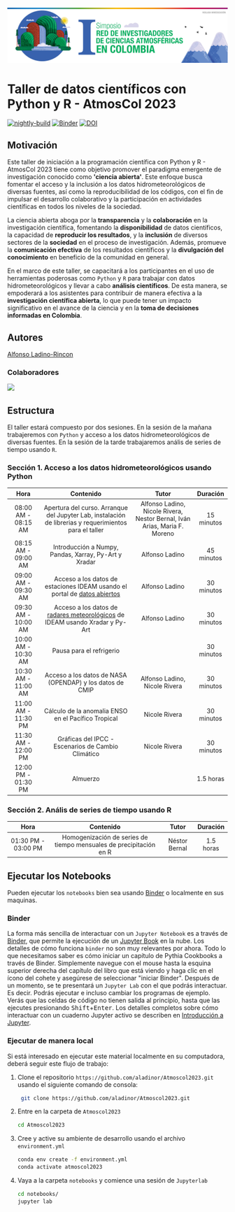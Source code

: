 <img src="atmoscol.jpg" alt="thumbnail" width="800"/>

# Taller de datos científicos con Python y R - AtmosCol 2023

[![nightly-build](https://github.com/ProjectPythia/cookbook-template/actions/workflows/nightly-build.yaml/badge.svg)](https://github.com/ProjectPythia/cookbook-template/actions/workflows/nightly-build.yaml)
[![Binder](https://binder.projectpythia.org/badge_logo.svg)](https://binder.projectpythia.org/v2/gh/ProjectPythia/cookbook-template/main?labpath=notebooks)
[![DOI](https://zenodo.org/badge/686482876.svg)](https://zenodo.org/badge/latestdoi/686482876)


## Motivación

Este taller de iniciación a la programación científica con Python y R - AtmosCol 2023 tiene como objetivo promover el paradigma emergente 
de investigación conocido como **'ciencia abierta'**. Este enfoque busca fomentar el acceso y la inclusión a los datos 
hidrometeorológicos de diversas fuentes, así como la reproducibilidad de los códigos, con el fin de impulsar el 
desarrollo colaborativo y la participación en actividades científicas en todos los niveles de la sociedad.

La ciencia abierta aboga por la **transparencia** y la **colaboración** en la investigación científica, fomentando la 
**disponibilidad** de datos científicos, la capacidad de **reproducir los resultados**, y la **inclusión** de diversos sectores 
de la **sociedad** en el proceso de investigación. Además, promueve la **comunicación efectiva** de los resultados científicos 
y la **divulgación del conocimiento** en beneficio de la comunidad en general.

En el marco de este taller, se capacitará a los participantes en el uso de herramientas poderosas como `Python` y `R` para 
trabajar con datos hidrometeorológicos y llevar a cabo **análisis científicos**. De esta manera, se empoderará a los 
asistentes para contribuir de manera efectiva a la **investigación científica abierta**, lo que puede tener un impacto 
significativo en el avance de la ciencia y en la **toma de decisiones informadas en Colombia**.

## Autores

[Alfonso Ladino-Rincon](https://github.com/aladinor)

### Colaboradores

<a href="https://github.com/aladinor/Atmoscol2023/graphs/contributors">
  <img src="https://contrib.rocks/image?repo=aladinor/Atmoscol2023" />
</a>

## Estructura
El taller estará compuesto por dos sesiones. En la sesión de la mañana trabajeremos con `Python` y acceso a los datos hidrometeorológicos de diversas fuentes. En la sesión de la tarde trabajaremos anális de series de tiempo usando `R`.

### Sección 1. Acceso a los datos hidrometeorológicos usando Python

|        Hora         |                                                          Contenido                                                           |                                   Tutor                                   |  Duración  |
|:-------------------:|:----------------------------------------------------------------------------------------------------------------------------:|:-------------------------------------------------------------------------:|:----------:|
| 08:00 AM - 08:15 AM |            Apertura del curso. Arranque del Jupyter Lab, instalación de librerias y requerimientos para el taller            | Alfonso Ladino, Nicole Rivera, Nestor Bernal, Iván Arias, Maria F. Moreno | 15 minutos |
| 08:15 AM - 09:00 AM |                                    Introducción a Numpy, Pandas, Xarray, Py-Art y Xradar                                     |                              Alfonso Ladino                               | 45 minutos |
| 09:00 AM - 09:30 AM |            Acceso a los datos de estaciones IDEAM usando el portal de [datos abiertos](https://www.datos.gov.co/)            |                              Alfonso Ladino                               | 30 minutos |
| 09:30 AM - 10:00 AM | Acceso a los datos de [radares meteorológicos](https://registry.opendata.aws/ideam-radares/) de IDEAM usando Xradar y Py-Art |                              Alfonso Ladino                               | 30 minutos |
| 10:00 AM - 10:30 AM |                                                   Pausa para el refrigerio                                                   |                                                                           | 30 minutos |
| 10:30 AM - 11:00 AM |                                   Acceso a los datos de NASA (OPENDAP) y los datos de CMIP                                   |                       Alfonso Ladino, Nicole Rivera                       | 30 minutos |
| 11:00 AM - 11:30 PM |                                     Cálculo de la anomalia ENSO en el Pacífico Tropical                                      |                               Nicole Rivera                               | 30 minutos |
| 11:30 AM - 12:00 PM |                                      Gráficas del IPCC - Escenarios de Cambio Climático                                      |                               Nicole Rivera                               | 30 minutos |
| 12:00 PM - 01:30 PM |                                                           Almuerzo                                                           |                                                                           | 1.5 horas  |

### Sección 2. Anális de series de tiempo usando R


|        Hora         |          Contenido           |     Tutor     | Duración  |
|:-------------------:|:----------------------------:|:-------------:|:---------:|
| 01:30 PM - 03:00 PM | Homogenización de series de tiempo mensuales de precipitación en R | Néstor Bernal | 1.5 horas |


## Ejecutar los Notebooks

Pueden ejecutar los `notebooks` bien sea usando [Binder](https://mybinder.org/) o localmente en sus maquinas.

### Binder

La forma más sencilla de interactuar con un `Jupyter Notebook` es a través de [Binder](https://binder.projectpythia.org/), que permite la ejecución de un [Jupyter Book](https://jupyterbook.org) en la nube. Los detalles de cómo funciona `binder` no son muy relevantes por ahora. Todo lo que necesitamos saber es cómo iniciar un capítulo de Pythia Cookbooks a través de Binder. Simplemente navegue con el mouse hasta la esquina superior derecha del capítulo del libro que está viendo y haga clic en el ícono del cohete y asegúrese de seleccionar "iniciar Binder". Después de un momento, se te presentará un `Jupyter Lab` con el que podrás interactuar. Es decir. Podrás ejecutar e incluso cambiar los programas de ejemplo. Verás que las celdas de código no tienen salida al principio, hasta que las ejecutes presionando <kbd>Shift</kbd>+<kbd>Enter</kbd>. Los detalles completos sobre cómo interactuar con un cuaderno Jupyter activo se describen en [Introducción a Jupyter](https://foundations.projectpythia.org/foundations/getting-started-jupyter.html).

### Ejecutar de manera local
Si está interesado en ejecutar este material localmente en su computadora, deberá seguir este flujo de trabajo:

1. Clone el repositorio  `https://github.com/aladinor/Atmoscol2023.git` usando el siguiente comando de consola:

   ```bash
    git clone https://github.com/aladinor/Atmoscol2023.git
   ```

1. Entre en la carpeta de `Atmoscol2023`
   ```bash
   cd Atmoscol2023
   ```
1. Cree y active su ambiente de desarrollo usando el archivo `environment.yml`
   ```bash
   conda env create -f environment.yml
   conda activate atmoscol2023
   ```
1. Vaya a la carpeta `notebooks` y comience una sesión de `Jupyterlab`
   ```bash
   cd notebooks/
   jupyter lab
   ```
